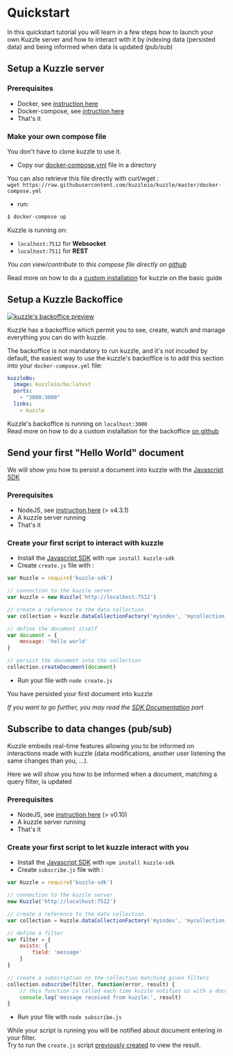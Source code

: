 # Quickstart

In this quickstart tutorial you will learn in a few steps how to launch your own Kuzzle server
and how to interact with it by indexing data (persisted data) and being informed when data is updated (pub/sub)

## Setup a Kuzzle server

### Prerequisites

- Docker, see [instruction here](https://docs.docker.com/engine/installation/)
- Docker-compose, see [intruction here](https://docs.docker.com/compose/install/)
- That's it

### Make your own compose file

<aside class="notice">
You don't have to clone kuzzle to use it.
</aside>

- Copy our [docker-compose.yml](https://raw.githubusercontent.com/kuzzleio/kuzzle/develop/docker-compose.yml) file in a directory

<aside class="notice">
You can also retrieve this file directly with curl/wget : <br />
<code>wget https://raw.githubusercontent.com/kuzzleio/kuzzle/master/docker-compose.yml</code>
</aside>

- run:

```bash
$ docker-compose up
```

<aside class="success">
Kuzzle is running on:
<ul>
    <li><code>localhost:7512</code> for <strong>Websocket</strong></li>
    <li><code>localhost:7511</code> for <strong>REST</strong></li>
</ul>
</aside>

_You can view/contribute to this compose file directly on [github](https://github.com/kuzzleio/kuzzle/blob/master/docker-compose.yml)_

<aside class="notice">
Read more on how to do a <a href="#install-on-linux">custom installation</a> for kuzzle on the basic guide
</aside>

## Setup a Kuzzle Backoffice

[![kuzzle's backoffice preview](https://raw.githubusercontent.com/kuzzleio/kuzzle-bo/master/docs/images/metrics.png)](https://raw.githubusercontent.com/kuzzleio/kuzzle-bo/master/docs/images/metrics.png)

Kuzzle has a backoffice which permit you to see, create, watch and manage everything you can do with kuzzle.

The backoffice is not mandatory to run kuzzle, and it's not incuded by default, the easiest way to use the kuzzle's backoffice is to add this section into your `docker-compose.yml` file:

```yml
kuzzleBo:
  image: kuzzleio/bo:latest
  ports:
    - "3000:3000"
  links:
    - kuzzle
```

<aside class="success">
Kuzzle's backoffice is running on <code>localhost:3000</code>
</aside>

<aside class="notice">
Read more on how to do a custom installation for the backoffice <a href="https://github.com/kuzzleio/kuzzle-bo#installation">on github</a>
</aside>

## Send your first "Hello World" document

We will show you how to persist a document into kuzzle with the [Javascript SDK](/sdk-documentation)

### Prerequisites

- NodeJS, see [instruction here](https://nodejs.org/en/download/) (> v4.3.1)
- A kuzzle server running
- That's it

### Create your first script to interact with kuzzle

- Install the [Javascript SDK](/sdk-documentation) with `npm install kuzzle-sdk`
- Create `create.js` file with :

```javascript
var Kuzzle = require('kuzzle-sdk')

// connection to the kuzzle server
var kuzzle = new Kuzzle('http://localhost:7512')

// create a reference to the data collection
var collection = kuzzle.dataCollectionFactory('myindex', 'mycollection')

// define the document itself
var document = {
    message: 'hello world'
}

// persist the document into the collection
collection.createDocument(document)
```

- Run your file with `node create.js`

<aside class="success">
You have persisted your first document into kuzzle
</aside>

_If you want to go further, you may read the [SDK Documentation](/sdk-documentation) part_

## Subscribe to data changes (pub/sub)

Kuzzle embeds real-time features allowing you to be informed on interactions made with kuzzle (data modifications, another user listening the same changes than you, ...).

Here we will show you how to be informed when a document, matching a query filter, is updated

### Prerequisites

- NodeJS, see [instruction here](https://nodejs.org/en/download/) (> v0.10)
- A kuzzle server running
- That's it

### Create your first script to let kuzzle interact with you

- Install the [Javascript SDK](/sdk-documentation) with `npm install kuzzle-sdk`
- Create `subscribe.js` file with :

```javascript
var Kuzzle = require('kuzzle-sdk')

// connection to the kuzzle server
new Kuzzle('http://localhost:7512')

// create a reference to the data collection
var collection = kuzzle.dataCollectionFactory('myindex', 'mycollection')

// define a filter
var filter = {
    exists: {
        field: 'message'
    }
}

// create a subscription on the collection matching given filters
collection.subscribe(filter, function(error, result) {
    // this function is called each time kuzzle notifies us with a document matching our filters
    console.log('message received from kuzzle:', result)
}
```

- Run your file with `node subscribe.js`

<aside class="success">
While your script is running you will be notified about document entering in your filter. <br/>
Try to run the <code>create.js</code> script <a href="#create-your-first-script-to-interact-with-kuzzle">previously created</a> to view the result.
</aside>
